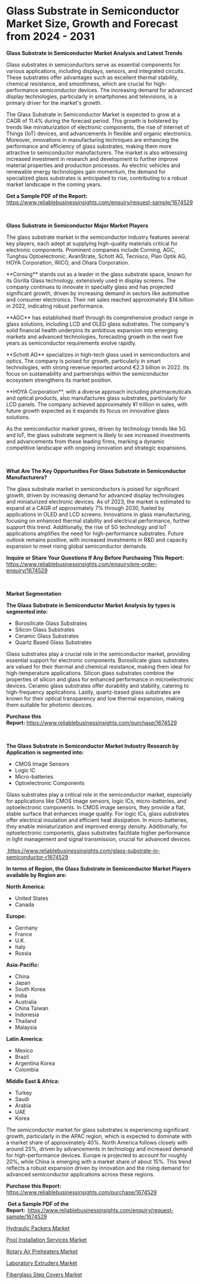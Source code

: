<p><h1>Glass Substrate in Semiconductor Market Size, Growth and Forecast from 2024 - 2031</h1></p><p><strong>Glass Substrate in Semiconductor Market Analysis and Latest Trends</strong></p>
<p><p>Glass substrates in semiconductors serve as essential components for various applications, including displays, sensors, and integrated circuits. These substrates offer advantages such as excellent thermal stability, chemical resistance, and smoothness, which are crucial for high-performance semiconductor devices. The increasing demand for advanced display technologies, particularly in smartphones and televisions, is a primary driver for the market's growth.</p><p>The Glass Substrate in Semiconductor Market is expected to grow at a CAGR of 11.4% during the forecast period. This growth is bolstered by trends like miniaturization of electronic components, the rise of Internet of Things (IoT) devices, and advancements in flexible and organic electronics. Moreover, innovations in manufacturing techniques are enhancing the performance and efficiency of glass substrates, making them more attractive to semiconductor manufacturers. The market is also witnessing increased investment in research and development to further improve material properties and production processes. As electric vehicles and renewable energy technologies gain momentum, the demand for specialized glass substrates is anticipated to rise, contributing to a robust market landscape in the coming years.</p></p>
<p><strong>Get a Sample PDF of the Report:&nbsp;</strong> <a href="https://www.reliablebusinessinsights.com/enquiry/request-sample/1674529?utm_campaign=84&utm_medium=2&utm_source=Github&utm_content=ia&utm_term=18112024&utm_id=glass-substrate-in-semiconductor">https://www.reliablebusinessinsights.com/enquiry/request-sample/1674529</a></p>
<p>&nbsp;</p>
<p><strong>Glass Substrate in Semiconductor Major Market Players</strong></p>
<p><p>The glass substrate market in the semiconductor industry features several key players, each adept at supplying high-quality materials critical for electronic components. Prominent companies include Corning, AGC, Tunghsu Optoelectronic, AvanStrate, Schott AG, Tecnisco, Plan Optik AG, HOYA Corporation, IRICO, and Ohara Corporation.</p><p>**Corning** stands out as a leader in the glass substrate space, known for its Gorilla Glass technology, extensively used in display screens. The company continues to innovate in specialty glass and has projected significant growth, driven by increasing demand in sectors like automotive and consumer electronics. Their net sales reached approximately $14 billion in 2022, indicating robust performance.</p><p>**AGC** has established itself through its comprehensive product range in glass solutions, including LCD and OLED glass substrates. The company's solid financial health underpins its ambitious expansion into emerging markets and advanced technologies, forecasting growth in the next five years as semiconductor requirements evolve rapidly.</p><p>**Schott AG** specializes in high-tech glass used in semiconductors and optics. The company is poised for growth, particularly in smart technologies, with strong revenue reported around €2.3 billion in 2022. Its focus on sustainability and partnerships within the semiconductor ecosystem strengthens its market position.</p><p>**HOYA Corporation**, with a diverse approach including pharmaceuticals and optical products, also manufactures glass substrates, particularly for LCD panels. The company achieved approximately ¥1 trillion in sales, with future growth expected as it expands its focus on innovative glass solutions.</p><p>As the semiconductor market grows, driven by technology trends like 5G and IoT, the glass substrate segment is likely to see increased investments and advancements from these leading firms, marking a dynamic competitive landscape with ongoing innovation and strategic expansions.</p></p>
<p>&nbsp;</p>
<p><strong>What Are The Key Opportunities For Glass Substrate in Semiconductor Manufacturers?</strong></p>
<p><p>The glass substrate market in semiconductors is poised for significant growth, driven by increasing demand for advanced display technologies and miniaturized electronic devices. As of 2023, the market is estimated to expand at a CAGR of approximately 7% through 2030, fueled by applications in OLED and LCD screens. Innovations in glass manufacturing, focusing on enhanced thermal stability and electrical performance, further support this trend. Additionally, the rise of 5G technology and IoT applications amplifies the need for high-performance substrates. Future outlook remains positive, with increased investments in R&D and capacity expansion to meet rising global semiconductor demands.</p></p>
<p><strong>Inquire or Share Your Questions If Any Before Purchasing This Report:</strong> <a href="https://www.reliablebusinessinsights.com/enquiry/pre-order-enquiry/1674529?utm_campaign=84&utm_medium=2&utm_source=Github&utm_content=ia&utm_term=18112024&utm_id=glass-substrate-in-semiconductor">https://www.reliablebusinessinsights.com/enquiry/pre-order-enquiry/1674529</a></p>
<p>&nbsp;</p>
<p><strong>Market Segmentation</strong></p>
<p><strong>The Glass Substrate in Semiconductor Market Analysis by types is segmented into:</strong></p>
<p><ul><li>Borosilicate Glass Substrates</li><li>Silicon Glass Substrates</li><li>Ceramic Glass Substrates</li><li>Quartz Based Glass Substrates</li></ul></p>
<p><p>Glass substrates play a crucial role in the semiconductor market, providing essential support for electronic components. Borosilicate glass substrates are valued for their thermal and chemical resistance, making them ideal for high-temperature applications. Silicon glass substrates combine the properties of silicon and glass for enhanced performance in microelectronic devices. Ceramic glass substrates offer durability and stability, catering to high-frequency applications. Lastly, quartz-based glass substrates are known for their optical transparency and low thermal expansion, making them suitable for photonic devices.</p></p>
<p><strong>Purchase this Report:&nbsp;</strong><a href="https://www.reliablebusinessinsights.com/purchase/1674529?utm_campaign=84&utm_medium=2&utm_source=Github&utm_content=ia&utm_term=18112024&utm_id=glass-substrate-in-semiconductor">https://www.reliablebusinessinsights.com/purchase/1674529</a></p>
<p>&nbsp;</p>
<p><strong>The Glass Substrate in Semiconductor Market Industry Research by Application is segmented into:</strong></p>
<p><ul><li>CMOS Image Sensors</li><li>Logic IC</li><li>Micro-batteries</li><li>Optoelectronic Components</li></ul></p>
<p><p>Glass substrates play a critical role in the semiconductor market, especially for applications like CMOS image sensors, logic ICs, micro-batteries, and optoelectronic components. In CMOS image sensors, they provide a flat, stable surface that enhances image quality. For logic ICs, glass substrates offer electrical insulation and efficient heat dissipation. In micro-batteries, they enable miniaturization and improved energy density. Additionally, for optoelectronic components, glass substrates facilitate higher performance in light management and signal transmission, crucial for advanced devices.</p></p>
<p><a href="https://www.reliablebusinessinsights.com/glass-substrate-in-semiconductor-r1674529?utm_campaign=84&utm_medium=2&utm_source=Github&utm_content=ia&utm_term=18112024&utm_id=glass-substrate-in-semiconductor">&nbsp;https://www.reliablebusinessinsights.com/glass-substrate-in-semiconductor-r1674529</a></p>
<p><strong>In terms of Region, the Glass Substrate in Semiconductor Market Players available by Region are:</strong></p>
<p>
    <p> <strong> North America: </strong>
        <ul>
            <li>United States</li>
            <li>Canada</li>
        </ul>
        </p> 
    <p> <strong> Europe: </strong>
        <ul>
            <li>Germany</li>
            <li>France</li>
            <li>U.K.</li>
            <li>Italy</li>
            <li>Russia</li>
        </ul>
        </p> 
    <p> <strong> Asia-Pacific: </strong>
        <ul>
            <li>China</li>
            <li>Japan</li>
            <li>South Korea</li>
            <li>India</li>
            <li>Australia</li>
            <li>China Taiwan</li>
            <li>Indonesia</li>
            <li>Thailand</li>
            <li>Malaysia</li>
        </ul>
        </p> 
    <p> <strong> Latin America: </strong>
        <ul>
            <li>Mexico</li>
            <li>Brazil</li>
            <li>Argentina Korea</li>
            <li>Colombia</li>
        </ul>
        </p> 
    <p> <strong> Middle East & Africa: </strong>
        <ul>
            <li>Turkey</li>
            <li>Saudi</li>
            <li>Arabia</li>
            <li>UAE</li>
            <li>Korea</li>
        </ul>
    </p>
    </p>
<p><p>The semiconductor market for glass substrates is experiencing significant growth, particularly in the APAC region, which is expected to dominate with a market share of approximately 40%. North America follows closely with around 25%, driven by advancements in technology and increased demand for high-performance devices. Europe is projected to account for roughly 20%, while China is emerging with a market share of about 15%. This trend reflects a robust expansion driven by innovation and the rising demand for advanced semiconductor applications across these regions.</p></p>
<p><strong>Purchase this Report: </strong><a href="https://www.reliablebusinessinsights.com/purchase/1674529?utm_campaign=84&utm_medium=2&utm_source=Github&utm_content=ia&utm_term=18112024&utm_id=glass-substrate-in-semiconductor">https://www.reliablebusinessinsights.com/purchase/1674529</a></p>
<p>&nbsp;<strong>Get a Sample PDF of the Report:&nbsp;&nbsp;</strong><a href="https://www.reliablebusinessinsights.com/enquiry/request-sample/1674529?utm_campaign=84&utm_medium=2&utm_source=Github&utm_content=ia&utm_term=18112024&utm_id=glass-substrate-in-semiconductor">https://www.reliablebusinessinsights.com/enquiry/request-sample/1674529</a></p>
<p><strong></strong></p>
<p><p><a href="https://www.linkedin.com/pulse/hydraulic-packers-market-size-share-trends-analysis-report-2b3fe?utm_campaign=84&utm_medium=2&utm_source=Github&utm_content=ia&utm_term=18112024&utm_id=glass-substrate-in-semiconductor">Hydraulic Packers Market</a></p><p><a href="https://issuu.com/reportprime-2/docs/pool-installation-services-market-s_ae2fe99d48c804?utm_campaign=84&utm_medium=2&utm_source=Github&utm_content=ia&utm_term=18112024&utm_id=glass-substrate-in-semiconductor">Pool Installation Services Market</a></p><p><a href="https://www.linkedin.com/pulse/rotary-air-preheaters-market-outlook-current-assessment-iafge?utm_campaign=84&utm_medium=2&utm_source=Github&utm_content=ia&utm_term=18112024&utm_id=glass-substrate-in-semiconductor">Rotary Air Preheaters Market</a></p><p><a href="https://github.com/AngelaWalsh696/Market-Research-Report-List-1/blob/main/laboratory-extruders-market.md?utm_campaign=84&utm_medium=2&utm_source=Github&utm_content=ia&utm_term=18112024&utm_id=glass-substrate-in-semiconductor">Laboratory Extruders Market</a></p><p><a href="https://issuu.com/reportprime-2/docs/fiberglass-step-covers-market-size-_6d3c27be26eb95?utm_campaign=84&utm_medium=2&utm_source=Github&utm_content=ia&utm_term=18112024&utm_id=glass-substrate-in-semiconductor">Fiberglass Step Covers Market</a></p></p>